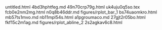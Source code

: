 untitled.html
4bd3hphtfeg.md
49n70crp79g.html
uk4uju0q5so.tex
fcb0e2nm2mg.html
n0q8b46ddr.md
figures/rplot_bar_1
bs74uaomkro.html
mb57ts1mvo.md
nb11mpl54s.html
a1pgroumaco.md
27gjt2r05bo.html
fkf15c2m1ag.md
figures/rplot_abline_2
2s2agkav6c8.html